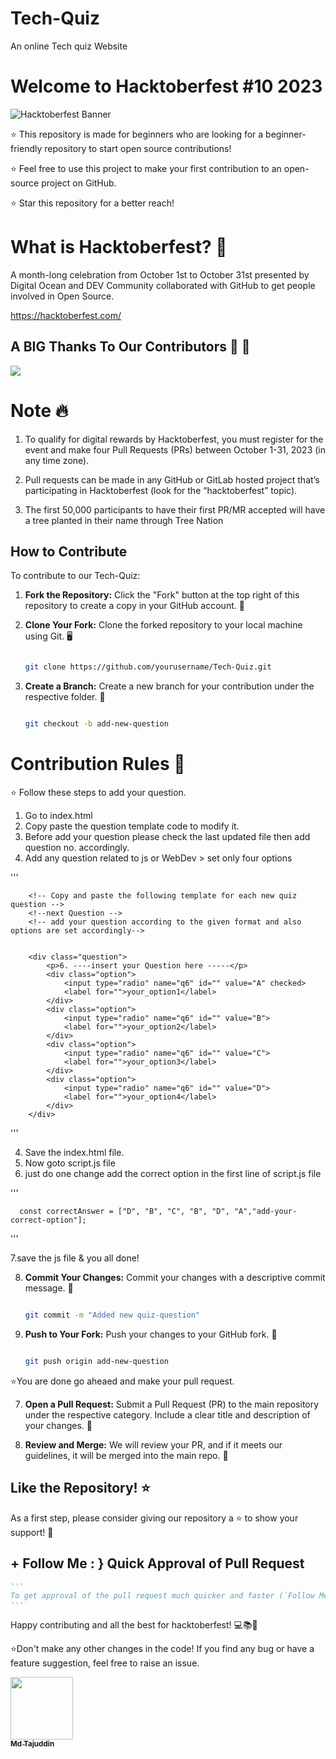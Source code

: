 # Tech-Quiz
An online Tech quiz Website
# Welcome to Hacktoberfest #10 2023
![Hacktoberfest Banner](hf10_banner.png)

⭐ This repository is made for beginners who are looking for a beginner-friendly repository to start open source contributions! 

⭐ Feel free to use this project to make your first contribution to an open-source project on GitHub.

⭐ Star this repository for a better reach!

# What is Hacktoberfest? 🤔
A month-long celebration from October 1st to October 31st presented by Digital Ocean and DEV Community collaborated with GitHub to get people involved in Open Source.

https://hacktoberfest.com/

 ## A BIG Thanks To Our Contributors :handshake: :handshake:
 <a href="https://github.com/Sar-taj107/Tech-Quiz/graphs/contributors">
   <img src="https://contrib.rocks/image?repo=Sar-taj107/Tech-Quiz" />
 </a>

# Note 🔥
1. To qualify for digital rewards by Hacktoberfest, you must register for the event and make four Pull Requests (PRs) between October 1-31, 2023 (in any time zone).

2. Pull requests can be made in any GitHub or GitLab hosted project that’s participating in Hacktoberfest (look for the “hacktoberfest” topic). 

3. The first 50,000 participants to have their first PR/MR accepted will have a tree planted in their name through Tree Nation

## How to Contribute

To contribute to our Tech-Quiz:

1. **Fork the Repository:** Click the "Fork" button at the top right of this repository to create a copy in your GitHub account. 🍴

2. **Clone Your Fork:** Clone the forked repository to your local machine using Git. 🖥️

   ```bash
   
   git clone https://github.com/yourusername/Tech-Quiz.git
   
   ```

3. **Create a Branch:** Create a new branch for your contribution under the respective folder. 🌿

   ```bash
   
   git checkout -b add-new-question
   
   ```




# Contribution Rules 🤍

⭐ Follow these steps to add your question.

1. Go to index.html
2. Copy paste the question template code to modify it.
3. Before add your question please check the last updated file then add question no. accordingly. 
4. Add any question related to js or WebDev > set only four options 

'''

        <!-- Copy and paste the following template for each new quiz question -->
        <!--next Question -->
        <!-- add your question according to the given format and also options are set accordingly-->
        
        
        <div class="question">
            <p>6. ----insert your Question here -----</p>
            <div class="option">
                <input type="radio" name="q6" id="" value="A" checked>
                <label for="">your_option1</label>
            </div>
            <div class="option">
                <input type="radio" name="q6" id="" value="B">
                <label for="">your_option2</label>
            </div>
            <div class="option">
                <input type="radio" name="q6" id="" value="C">
                <label for="">your_option3</label>
            </div>
            <div class="option">
                <input type="radio" name="q6" id="" value="D">
                <label for="">your_option4</label>
            </div>
        </div>

'''

4. Save the index.html file.
5. Now goto script.js file
6. just do one change add the correct option in the first line of script.js file 
   

'''    

      const correctAnswer = ["D", "B", "C", "B", "D", "A","add-your-correct-option"];

'''

7.save the js file & you all done!

8. **Commit Your Changes:** Commit your changes with a descriptive commit message. 💬

   ```bash
   
   git commit -m "Added new quiz-question"
   
   ```

9. **Push to Your Fork:** Push your changes to your GitHub fork. 🚀

   ```bash
   
   git push origin add-new-question
   
   ```
⭐️You are done go aheaed and make your pull request.

7. **Open a Pull Request:** Submit a Pull Request (PR) to the main repository under the respective category. Include a clear title and description of your changes. 🎯

8. **Review and Merge:** We will review your PR, and if it meets our guidelines, it will be merged into the main repo. 🤝

## Like the Repository! ⭐️

As a first step, please consider giving our repository a ⭐️ to show your support! 🌟
## + Follow Me : } Quick Approval of Pull Request

```py
'''
To get approval of the pull request much quicker and faster (`Follow Me`)🚀
'''
```
Happy contributing and all the best for hacktoberfest! 💻📚🚗

⭐️Don't make any other changes in the code! If you find any bug or have a feature suggestion, feel free to raise an issue.

<tr><td align="center"><a href="https://github.com/Sar-taj107"><kbd><img src="https://avatars3.githubusercontent.com/Sar-taj107?size=100" width="100px;" alt=""/></kbd><br /><sub><b>Md Tajuddin</b></sub></a><br /></td>

</tr>
